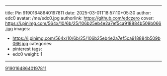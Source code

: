 
---
title: Pin 91901648640197811
date: 2025-03-01T18:57:10+05:30
author: edc0
avatar: /me/edc0.jpg
authorlink: https://github.com/edczero
cover: https://i.pinimg.com/564x/10/6b/25/106b25eb4e2a7ef5ca918884b509b066.jpg
images:
   - https://i.pinimg.com/564x/10/6b/25/106b25eb4e2a7ef5ca918884b509b066.jpg
categories:
  - pinterest
tags:
  - edc0
weight: 1
---

<!--more-->

[91901648640197811](https://in.pinterest.com/pin/91901648640197811/)

	
